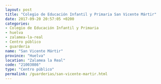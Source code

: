 ```yaml
---
layout: post
title: "Colegio de Educación Infantil y Primaria San Vicente Mártir"
date: 2017-09-20 20:57:05 +0200
categories:
- Colegio de Educación Infantil y Primaria
- huelva
- zalamea-la-real
- Centro público
- guarderia
name: "San Vicente Mártir"
province: "Huelva"
location: "Zalamea la Real"
code: "21003086"
type: "Centro público"
permalink: /guarderias/san-vicente-martir.html
---
```

